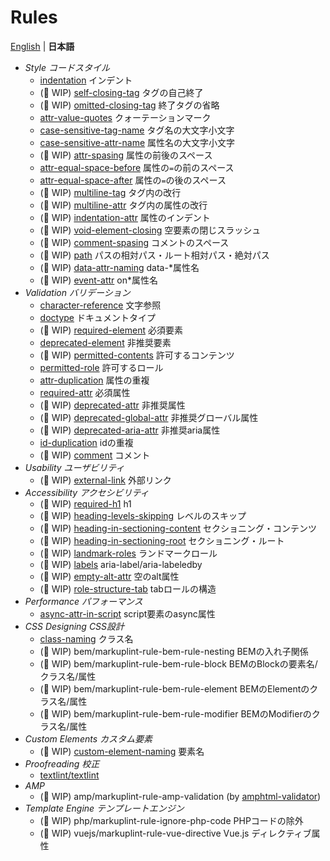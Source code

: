 # Rules

[English](./README.md) | **日本語**

- *Style コードスタイル*
	- [indentation](./markuplint-rule-indentation/README.ja.md) インデント
	- (🚧 WIP) [self-closing-tag](./markuplint-rule-self-closing-tag/README.ja.md) タグの自己終了
	- (🚧 WIP) [omitted-closing-tag](./markuplint-rule-omitted-closing-tag/README.ja.md) 終了タグの省略
	- [attr-value-quotes](./markuplint-rule-attr-value-quotes/README.ja.md) クォーテーションマーク
	- [case-sensitive-tag-name](./markuplint-rule-case-sensitive-tag-name/README.ja.md) タグ名の大文字小文字
	- [case-sensitive-attr-name](./markuplint-rule-case-sensitive-attr-name/README.ja.md) 属性名の大文字小文字
	- (🚧 WIP) [attr-spasing](./markuplint-rule-attr-spasing/README.ja.md) 属性の前後のスペース
	- [attr-equal-space-before](./markuplint-rule-attr-equal-space-before/README.ja.md) 属性の`=`の前のスペース
	- [attr-equal-space-after](./markuplint-rule-attr-equal-space-after/README.ja.md) 属性の`=`の後のスペース
	- (🚧 WIP) [multiline-tag](./markuplint-rule-multiline-tag/README.ja.md) タグ内の改行
	- (🚧 WIP) [multiline-attr](./markuplint-rule-multiline-attr/README.ja.md) タグ内の属性の改行
	- (🚧 WIP) [indentation-attr](./markuplint-rule-indentation-attr/README.ja.md) 属性のインデント
	- (🚧 WIP) [void-element-closing](./markuplint-rule-void-element-closing/README.ja.md) 空要素の閉じスラッシュ
	- (🚧 WIP) [comment-spasing](./markuplint-rule-comment-spasing/README.ja.md) コメントのスペース
	- (🚧 WIP) [path](./markuplint-rule-path/README.ja.md) パスの相対パス・ルート相対パス・絶対パス
	- (🚧 WIP) [data-attr-naming](./markuplint-rule-data-attr-naming/README.ja.md) data-*属性名
	- (🚧 WIP) [event-attr](./markuplint-rule-event-attr/README.ja.md) on*属性名
- *Validation バリデーション*
	- [character-reference](./markuplint-rule-character-reference/README.ja.md) 文字参照
	- [doctype](./markuplint-rule-doctype/README.ja.md) ドキュメントタイプ
	- (🚧 WIP) [required-element](./markuplint-rule-required-element/README.ja.md) 必須要素
	- [deprecated-element](./markuplint-rule-deprecated-element/README.ja.md) 非推奨要素
	- (🚧 WIP) [permitted-contents](./markuplint-rule-permitted-contents/README.ja.md) 許可するコンテンツ
	- [permitted-role](./markuplint-rule-permitted-role/README.ja.md) 許可するロール
	- [attr-duplication](./markuplint-rule-attr-duplication/README.ja.md) 属性の重複
	- [required-attr](./markuplint-rule-required-attr/README.ja.md) 必須属性
	- (🚧 WIP) [deprecated-attr](./markuplint-rule-deprecated-attr/README.ja.md) 非推奨属性
	- (🚧 WIP) [deprecated-global-attr](./markuplint-rule-deprecated-global-attr/README.ja.md) 非推奨グローバル属性
	- (🚧 WIP) [deprecated-aria-attr](./markuplint-rule-deprecated-aria-attr/README.ja.md) 非推奨aria属性
	- [id-duplication](./markuplint-rule-id-duplication/README.ja.md) idの重複
	- (🚧 WIP) [comment](./markuplint-rule-comment/README.ja.md) コメント
- *Usability ユーザビリティ*
	- (🚧 WIP) [external-link](./markuplint-rule-external-link/README.ja.md) 外部リンク
- *Accessibility アクセシビリティ*
	- (🚧 WIP) [required-h1](./markuplint-rule-required-h1/README.ja.md) h1
	- (🚧 WIP) [heading-levels-skipping](./markuplint-rule-heading-levels-skipping/README.ja.md) レベルのスキップ
	- (🚧 WIP) [heading-in-sectioning-content](./markuplint-rule-heading-in-sectioning-content/README.ja.md) セクショニング・コンテンツ
	- (🚧 WIP) [heading-in-sectioning-root](./markuplint-rule-heading-in-sectioning-root/README.ja.md) セクショニング・ルート
	- (🚧 WIP) [landmark-roles](./markuplint-rule-landmark-roles/README.ja.md) ランドマークロール
	- (🚧 WIP) [labels](./markuplint-rule-labels/README.ja.md) aria-label/aria-labeledby
	- (🚧 WIP) [empty-alt-attr](./markuplint-rule-empty-alt-attr/README.ja.md) 空のalt属性
	- (🚧 WIP) [role-structure-tab](./markuplint-rule-role-structure-tab/README.ja.md) tabロールの構造
- *Performance パフォーマンス*
	- [async-attr-in-script](./markuplint-rule-async-attr-in-script/README.ja.md) script要素のasync属性
- *CSS Designing CSS設計*
	- [class-naming](./markuplint-rule-class-naming/README.ja.md) クラス名
	- (🚧 WIP) bem/markuplint-rule-bem-rule-nesting BEMの入れ子関係
	- (🚧 WIP) bem/markuplint-rule-bem-rule-block BEMのBlockの要素名/クラス名/属性
	- (🚧 WIP) bem/markuplint-rule-bem-rule-element BEMのElementのクラス名/属性
	- (🚧 WIP) bem/markuplint-rule-bem-rule-modifier BEMのModifierのクラス名/属性
- *Custom Elements カスタム要素*
	- (🚧 WIP) [custom-element-naming](./markuplint-rule-custom-element-naming/README.ja.md) 要素名
- *Proofreading 校正*
	- [textlint/textlint](https://www.npmjs.com/package/markuplint-plugin-textlint)
- *AMP*
	- (🚧 WIP) amp/markuplint-rule-amp-validation (by [amphtml-validator](https://www.npmjs.com/package/amphtml-validator))
- *Template Engine テンプレートエンジン*
	- (🚧 WIP) php/markuplint-rule-ignore-php-code PHPコードの除外
	- (🚧 WIP) vuejs/markuplint-rule-vue-directive Vue.js ディレクティブ属性
